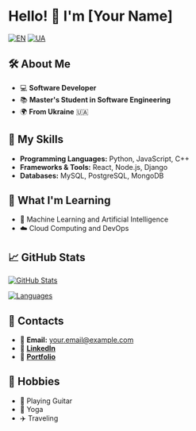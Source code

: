 # Hello! 👋 I'm [Your Name]

[![EN](https://img.shields.io/badge/lang-English-blue.svg)](README_EN.md) [![UA](https://img.shields.io/badge/lang-Українська-yellow.svg)](README_UA.md)

## 🛠️ About Me
- 💻 **Software Developer**
- 📚 **Master's Student in Software Engineering**
- 🌍 **From Ukraine** 🇺🇦

## 🚀 My Skills
- **Programming Languages:** Python, JavaScript, C++
- **Frameworks & Tools:** React, Node.js, Django
- **Databases:** MySQL, PostgreSQL, MongoDB

## 🌱 What I'm Learning
- 🤖 Machine Learning and Artificial Intelligence
- ☁️ Cloud Computing and DevOps

## 📈 GitHub Stats
[![GitHub Stats](https://github-readme-stats.vercel.app/api?username=YourGithubUsername&show_icons=true&theme=radical)](https://github.com/YourGithubUsername)

[![Languages](https://github-readme-stats.vercel.app/api/top-langs/?username=YourGithubUsername&layout=compact&theme=radical)](https://github.com/YourGithubUsername)

## 🔗 Contacts
- 📧 **Email:** your.email@example.com
- 🔗 [**LinkedIn**](https://linkedin.com/in/YourLinkedInUsername)
- 💼 [**Portfolio**](https://YourPortfolio.com)

## 🎨 Hobbies
- 🎸 Playing Guitar
- 🧘 Yoga
- ✈️ Traveling

